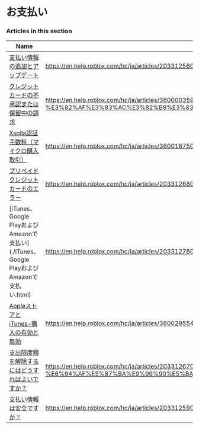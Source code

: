 # お支払い  
### Articles in this section
Name|URL
-|-
[支払い情報の追加とアップデート](./支払い情報の追加とアップデート.html) |https://en.help.roblox.com/hc/ja/articles/203312560-%E6%94%AF%E6%89%95%E3%81%84%E6%83%85%E5%A0%B1%E3%81%AE%E8%BF%BD%E5%8A%A0%E3%81%A8%E3%82%A2%E3%83%83%E3%83%97%E3%83%87%E3%83%BC%E3%83%88
[クレジットカードの不承認または保留中の請求](./クレジットカードの不承認または保留中の請求.html) |https://en.help.roblox.com/hc/ja/articles/360000359923-%E3%82%AF%E3%83%AC%E3%82%B8%E3%83%83%E3%83%88%E3%82%AB%E3%83%BC%E3%83%89%E3%81%AE%E4%B8%8D%E6%89%BF%E8%AA%8D%E3%81%BE%E3%81%9F%E3%81%AF%E4%BF%9D%E7%95%99%E4%B8%AD%E3%81%AE%E8%AB%8B%E6%B1%82
[Xsolla認証手数料（マイクロ購入取引）](./Xsolla認証手数料（マイクロ購入取引）.html) |https://en.help.roblox.com/hc/ja/articles/360016750311-Xsolla%E8%AA%8D%E8%A8%BC%E6%89%8B%E6%95%B0%E6%96%99-%E3%83%9E%E3%82%A4%E3%82%AF%E3%83%AD%E8%B3%BC%E5%85%A5%E5%8F%96%E5%BC%95
[プリペイドクレジットカードのエラー](./プリペイドクレジットカードのエラー.html) |https://en.help.roblox.com/hc/ja/articles/203312680-%E3%83%97%E3%83%AA%E3%83%9A%E3%82%A4%E3%83%89%E3%82%AF%E3%83%AC%E3%82%B8%E3%83%83%E3%83%88%E3%82%AB%E3%83%BC%E3%83%89%E3%81%AE%E3%82%A8%E3%83%A9%E3%83%BC
[iTunes、Google PlayおよびAmazonで支払い](./iTunes、Google PlayおよびAmazonで支払い.html) |https://en.help.roblox.com/hc/ja/articles/203312760-iTunes-Google-Play%E3%81%8A%E3%82%88%E3%81%B3Amazon%E3%81%A7%E6%94%AF%E6%89%95%E3%81%84
[AppleストアとiTunes-購入の有効と無効](./AppleストアとiTunes-購入の有効と無効.html) |https://en.help.roblox.com/hc/ja/articles/360029554512-Apple%E3%82%B9%E3%83%88%E3%82%A2%E3%81%A8iTunes-%E8%B3%BC%E5%85%A5%E3%81%AE%E6%9C%89%E5%8A%B9%E3%81%A8%E7%84%A1%E5%8A%B9
[支出限度額を解除するにはどうすればよいですか？](./支出限度額を解除するにはどうすればよいですか？.html) |https://en.help.roblox.com/hc/ja/articles/203312670-%E6%94%AF%E5%87%BA%E9%99%90%E5%BA%A6%E9%A1%8D%E3%82%92%E8%A7%A3%E9%99%A4%E3%81%99%E3%82%8B%E3%81%AB%E3%81%AF%E3%81%A9%E3%81%86%E3%81%99%E3%82%8C%E3%81%B0%E3%82%88%E3%81%84%E3%81%A7%E3%81%99%E3%81%8B
[支払い情報は安全ですか？](./支払い情報は安全ですか？.html) |https://en.help.roblox.com/hc/ja/articles/203312590-%E6%94%AF%E6%89%95%E3%81%84%E6%83%85%E5%A0%B1%E3%81%AF%E5%AE%89%E5%85%A8%E3%81%A7%E3%81%99%E3%81%8B